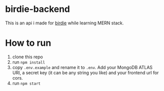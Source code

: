 # birdie-backend
This is an api i made for [birdie](https://github.com/Eoaks/birdie) while learning MERN stack.

# How to run
1. clone this repo
2. run `npm install`
3. copy `.env.example` and rename it to `.env`. Add your MongoDB ATLAS URI, a secret key (it can be any string you like) and your frontend url for cors.
3. run `npm start`
